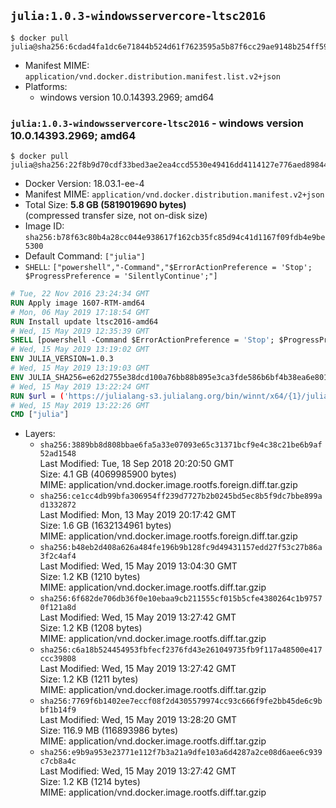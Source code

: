 ## `julia:1.0.3-windowsservercore-ltsc2016`

```console
$ docker pull julia@sha256:6cdad4fa1dc6e71844b524d61f7623595a5b87f6cc29ae9148b254ff5973332a
```

-	Manifest MIME: `application/vnd.docker.distribution.manifest.list.v2+json`
-	Platforms:
	-	windows version 10.0.14393.2969; amd64

### `julia:1.0.3-windowsservercore-ltsc2016` - windows version 10.0.14393.2969; amd64

```console
$ docker pull julia@sha256:22f8b9d70cdf33bed3ae2ea4ccd5530e49416dd4114127e776aed898442e193d
```

-	Docker Version: 18.03.1-ee-4
-	Manifest MIME: `application/vnd.docker.distribution.manifest.v2+json`
-	Total Size: **5.8 GB (5819019690 bytes)**  
	(compressed transfer size, not on-disk size)
-	Image ID: `sha256:b78f63c80b4a28cc044e938617f162cb35fc85d94c41d1167f09fdb4e9be5300`
-	Default Command: `["julia"]`
-	`SHELL`: `["powershell","-Command","$ErrorActionPreference = 'Stop'; $ProgressPreference = 'SilentlyContinue';"]`

```dockerfile
# Tue, 22 Nov 2016 23:24:34 GMT
RUN Apply image 1607-RTM-amd64
# Mon, 06 May 2019 17:18:54 GMT
RUN Install update ltsc2016-amd64
# Wed, 15 May 2019 12:35:39 GMT
SHELL [powershell -Command $ErrorActionPreference = 'Stop'; $ProgressPreference = 'SilentlyContinue';]
# Wed, 15 May 2019 13:19:02 GMT
ENV JULIA_VERSION=1.0.3
# Wed, 15 May 2019 13:19:03 GMT
ENV JULIA_SHA256=e62d2755e38dcd100a76bb88b895e3ca3fde586b6bf4b38ea6e801d9b8066ce2
# Wed, 15 May 2019 13:22:24 GMT
RUN $url = ('https://julialang-s3.julialang.org/bin/winnt/x64/{1}/julia-{0}-win64.exe' -f $env:JULIA_VERSION, ($env:JULIA_VERSION.Split('.')[0..1] -Join '.'));         Write-Host ('Downloading {0} ...' -f $url);         [Net.ServicePointManager]::SecurityProtocol = [Net.SecurityProtocolType]::Tls12;         Invoke-WebRequest -Uri $url -OutFile 'julia.exe';                 Write-Host ('Verifying sha256 ({0}) ...' -f $env:JULIA_SHA256);         if ((Get-FileHash julia.exe -Algorithm sha256).Hash -ne $env:JULIA_SHA256) {                 Write-Host 'FAILED!';                 exit 1;         };                 Write-Host 'Installing ...';         Start-Process -Wait -NoNewWindow                 -FilePath '.\julia.exe'                 -ArgumentList @(                         '/S',                         '/D=C:\julia'                 );                 Write-Host 'Updating PATH ...';         $env:PATH = 'C:\julia\bin;' + $env:PATH;         [Environment]::SetEnvironmentVariable('PATH', $env:PATH, [EnvironmentVariableTarget]::Machine);                 Write-Host 'Verifying install ("julia --version") ...';         julia --version;                 Write-Host 'Removing ...';         Remove-Item julia.exe -Force;                 Write-Host 'Complete.'
# Wed, 15 May 2019 13:22:26 GMT
CMD ["julia"]
```

-	Layers:
	-	`sha256:3889bb8d808bbae6fa5a33e07093e65c31371bcf9e4c38c21be6b9af52ad1548`  
		Last Modified: Tue, 18 Sep 2018 20:20:50 GMT  
		Size: 4.1 GB (4069985900 bytes)  
		MIME: application/vnd.docker.image.rootfs.foreign.diff.tar.gzip
	-	`sha256:ce1cc4db99bfa306954ff239d7727b2b0245bd5ec8b5f9dc7bbe899ad1332872`  
		Last Modified: Mon, 13 May 2019 20:17:42 GMT  
		Size: 1.6 GB (1632134961 bytes)  
		MIME: application/vnd.docker.image.rootfs.foreign.diff.tar.gzip
	-	`sha256:b48eb2d408a626a484fe196b9b128fc9d49431157edd27f53c27b86a3f2c4af4`  
		Last Modified: Wed, 15 May 2019 13:04:30 GMT  
		Size: 1.2 KB (1210 bytes)  
		MIME: application/vnd.docker.image.rootfs.diff.tar.gzip
	-	`sha256:6f682de706db36f0e10ebaa9cb211555cf015b5cfe4380264c1b97570f121a8d`  
		Last Modified: Wed, 15 May 2019 13:27:42 GMT  
		Size: 1.2 KB (1208 bytes)  
		MIME: application/vnd.docker.image.rootfs.diff.tar.gzip
	-	`sha256:c6a18b524454953fbfecf2376fd43e261049735fb9f117a48500e417ccc39808`  
		Last Modified: Wed, 15 May 2019 13:27:42 GMT  
		Size: 1.2 KB (1211 bytes)  
		MIME: application/vnd.docker.image.rootfs.diff.tar.gzip
	-	`sha256:7769f6b1402ee7eccf08f2d4305579974cc93c666f9fe2bb45de6c9bbf1b14f9`  
		Last Modified: Wed, 15 May 2019 13:28:20 GMT  
		Size: 116.9 MB (116893986 bytes)  
		MIME: application/vnd.docker.image.rootfs.diff.tar.gzip
	-	`sha256:e9b9a953e23771e112f7b3a21a9dfe103a6d4287a2ce08d6aee6c939c7cb8a4c`  
		Last Modified: Wed, 15 May 2019 13:27:42 GMT  
		Size: 1.2 KB (1214 bytes)  
		MIME: application/vnd.docker.image.rootfs.diff.tar.gzip
